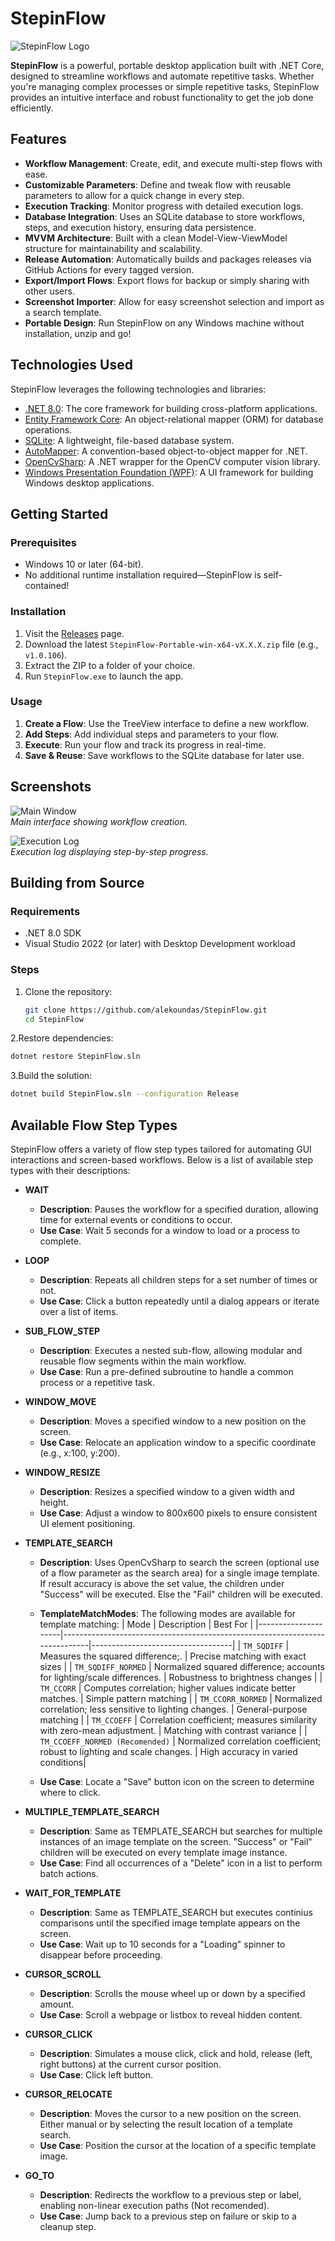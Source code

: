 # StepinFlow

![StepinFlow Logo](https://via.placeholder.com/150) <!-- Replace with your logo URL if you have one -->

**StepinFlow** is a powerful, portable desktop application built with .NET Core, designed to streamline workflows and automate repetitive tasks. Whether you're managing complex processes or simple repetitive tasks, StepinFlow provides an intuitive interface and robust functionality to get the job done efficiently.

## Features

- **Workflow Management**: Create, edit, and execute multi-step flows with ease.
- **Customizable Parameters**: Define and tweak flow with reusable parameters to allow for a quick change in every step.
- **Execution Tracking**: Monitor progress with detailed execution logs.
- **Database Integration**: Uses an SQLite database to store workflows, steps, and execution history, ensuring data persistence.
- **MVVM Architecture**: Built with a clean Model-View-ViewModel structure for maintainability and scalability.
- **Release Automation**: Automatically builds and packages releases via GitHub Actions for every tagged version.
- **Export/Import Flows**: Export flows for backup or simply sharing with other users.
- **Screenshot Importer**: Allow for easy screenshot selection and import as a search template.
- **Portable Design**: Run StepinFlow on any Windows machine without installation, unzip and go!

## Technologies Used

StepinFlow leverages the following technologies and libraries:

- [.NET 8.0](https://dotnet.microsoft.com/): The core framework for building cross-platform applications.
- [Entity Framework Core](https://docs.microsoft.com/en-us/ef/core/): An object-relational mapper (ORM) for database operations.
- [SQLite](https://www.sqlite.org/): A lightweight, file-based database system.
- [AutoMapper](https://automapper.org/): A convention-based object-to-object mapper for .NET.
- [OpenCvSharp](https://github.com/shimat/opencvsharp): A .NET wrapper for the OpenCV computer vision library.
- [Windows Presentation Foundation (WPF)](https://docs.microsoft.com/en-us/dotnet/desktop/wpf/): A UI framework for building Windows desktop applications.

## Getting Started

### Prerequisites
- Windows 10 or later (64-bit).
- No additional runtime installation required—StepinFlow is self-contained!

### Installation
1. Visit the [Releases](https://github.com/alekoundas/StepinFlow/releases) page.
2. Download the latest `StepinFlow-Portable-win-x64-vX.X.X.zip` file (e.g., `v1.0.106`).
3. Extract the ZIP to a folder of your choice.
4. Run `StepinFlow.exe` to launch the app.

### Usage
1. **Create a Flow**: Use the TreeView interface to define a new workflow.
2. **Add Steps**: Add individual steps and parameters to your flow.
3. **Execute**: Run your flow and track its progress in real-time.
4. **Save & Reuse**: Save workflows to the SQLite database for later use.

## Screenshots


![Main Window](https://via.placeholder.com/600x400?text=Main+Window)  
*Main interface showing workflow creation.*

![Execution Log](https://via.placeholder.com/600x400?text=Execution+Log)  
*Execution log displaying step-by-step progress.*

## Building from Source

### Requirements
- .NET 8.0 SDK
- Visual Studio 2022 (or later) with Desktop Development workload

### Steps
1. Clone the repository:
   ```bash
   git clone https://github.com/alekoundas/StepinFlow.git
   cd StepinFlow
   ```


2.Restore dependencies:
   ```bash
   dotnet restore StepinFlow.sln
   ```

3.Build the solution:
   ```bash
   dotnet build StepinFlow.sln --configuration Release
   ```

## Available Flow Step Types

StepinFlow offers a variety of flow step types tailored for automating GUI interactions and screen-based workflows. Below is a list of available step types with their descriptions:

- **WAIT**
  - **Description**: Pauses the workflow for a specified duration, allowing time for external events or conditions to occur.
  - **Use Case**: Wait 5 seconds for a window to load or a process to complete.

- **LOOP**
  - **Description**: Repeats all children steps for a set number of times or not.
  - **Use Case**: Click a button repeatedly until a dialog appears or iterate over a list of items.

- **SUB_FLOW_STEP**
  - **Description**: Executes a nested sub-flow, allowing modular and reusable flow segments within the main workflow.
  - **Use Case**: Run a pre-defined subroutine to handle a common process or a repetitive task.

- **WINDOW_MOVE**
  - **Description**: Moves a specified window to a new position on the screen.
  - **Use Case**: Relocate an application window to a specific coordinate (e.g., x:100, y:200).

- **WINDOW_RESIZE**
  - **Description**: Resizes a specified window to a given width and height.
  - **Use Case**: Adjust a window to 800x600 pixels to ensure consistent UI element positioning.

- **TEMPLATE_SEARCH**
  - **Description**: Uses OpenCvSharp to search the screen (optional use of a flow parameter as the search area) for a single image template. If result accuracy is above the set value, the children under "Success" will be executed. Else the "Fail" children will be executed.
  - **TemplateMatchModes**: The following modes are available for template matching:
    | Mode                | Description                                                                 | Best For                          |
    |---------------------|-----------------------------------------------------------------------------|-----------------------------------|
    | `TM_SQDIFF`         | Measures the squared difference;.                                           | Precise matching with exact sizes |
    | `TM_SQDIFF_NORMED`  | Normalized squared difference; accounts for lighting/scale differences.     | Robustness to brightness changes  |
    | `TM_CCORR`          | Computes correlation; higher values indicate better matches.                | Simple pattern matching           |
    | `TM_CCORR_NORMED`   | Normalized correlation; less sensitive to lighting changes.                 | General-purpose matching          |
    | `TM_CCOEFF`         | Correlation coefficient; measures similarity with zero-mean adjustment.     | Matching with contrast variance   |
    | `TM_CCOEFF_NORMED (Recomended)`  | Normalized correlation coefficient; robust to lighting and scale changes.   | High accuracy in varied conditions|
    
  - **Use Case**: Locate a "Save" button icon on the screen to determine where to click.

- **MULTIPLE_TEMPLATE_SEARCH**
  - **Description**: Same as TEMPLATE_SEARCH but searches for multiple instances of an image template on the screen. "Success" or "Fail" children will be executed on every template image instance.
  - **Use Case**: Find all occurrences of a "Delete" icon in a list to perform batch actions.

- **WAIT_FOR_TEMPLATE**
  - **Description**: Same as TEMPLATE_SEARCH but executes continius comparisons until the specified image template appears on the screen.
  - **Use Case**: Wait up to 10 seconds for a "Loading" spinner to disappear before proceeding.

- **CURSOR_SCROLL**
  - **Description**: Scrolls the mouse wheel up or down by a specified amount.
  - **Use Case**: Scroll a webpage or listbox to reveal hidden content.

- **CURSOR_CLICK**
  - **Description**: Simulates a mouse click, click and hold, release (left, right buttons) at the current cursor position.
  - **Use Case**: Click left button.

- **CURSOR_RELOCATE**
  - **Description**: Moves the cursor to a new position on the screen. Either manual or by selecting the result location of a template search.
  - **Use Case**: Position the cursor at the location of a specific template image.


 
- **GO_TO**
  - **Description**: Redirects the workflow to a previous step or label, enabling non-linear execution paths (Not recomended).
  - **Use Case**: Jump back to a previous step on failure or skip to a cleanup step.








